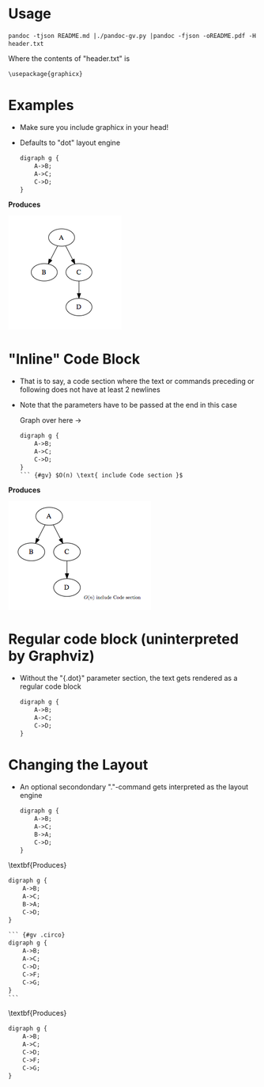 # Usage

    pandoc -tjson README.md |./pandoc-gv.py |pandoc -fjson -oREADME.pdf -H header.txt

Where the contents of "header.txt" is

    \usepackage{graphicx}

# Examples

* Make sure you include graphicx in your head!

* Defaults to "dot" layout engine

    ```  {#gv}
    digraph g {
        A->B;
        A->C;
        C->D;
    }
    ```

**Produces**

![Example 1](https://github.com/xlopo/pandoc-gv/raw/master/examples/example_01.png)

# "Inline" Code Block

* That is to say, a code section where the text or commands preceding or following does not have at least 2 newlines

* Note that the parameters have to be passed at the end in this case

    Graph over here -> 
    ``` 
    digraph g {
        A->B;
        A->C;
        C->D;   
    }
    ``` {#gv} $O(n) \text{ include Code section }$

**Produces**

![Example 2](https://github.com/xlopo/pandoc-gv/raw/master/examples/example_02.png)


# Regular code block (uninterpreted by Graphviz)

* Without the "{.dot}" parameter section, the text gets rendered as a regular code block

    ```
    digraph g {
        A->B;
        A->C;
        C->D;
    }
    ```

# Changing the Layout

* An optional secondondary "."-command gets interpreted as the layout engine


    ``` {#gv .neato}
    digraph g {
        A->B;
        A->C;
        B->A;
        C->D;
    }
    ```

\textbf{Produces}

``` {#gv .neato}
digraph g {
    A->B;
    A->C;
    B->A;
    C->D;
}
```


    ``` {#gv .circo}
    digraph g {
        A->B;
        A->C;
        C->D;
        C->F;
        C->G;
    }
    ```

\textbf{Produces}

``` {#gv .circo}
digraph g {
    A->B;
    A->C;
    C->D;
    C->F;
    C->G;
}
```
